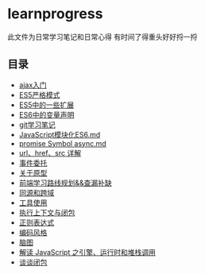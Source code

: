 # learnprogress
此文件为日常学习笔记和日常心得 有时间了得重头好好捋一捋
## 目录
- <a href="note/ajax入门.md">ajax入门 </a>
- <a href="note/ES5严格模式.md">ES5严格模式 </a>
- <a href="note/S5中的一些扩展.md">ES5中的一些扩展 </a>
- <a href="note/ES6中的变量声明.md">ES6中的变量声明 </a>
- <a href="note/git学习笔记.md">git学习笔记 </a>
- <a href="note/JavaScript模块化ES6.md">JavaScript模块化ES6.md</a>
- <a href="note/promise Symbol async.md">promise Symbol async.md</a>
- <a href="noteurl、href、src 详解.md">url、href、src 详解</a> 
- <a href="note/事件委托.md">事件委托 </a>
- <a href="note/关于原型.md">关于原型 </a>
- <a href="note/前端学习路线规划&&查漏补缺.md">前端学习路线规划&&查漏补缺 </a>
- <a href="note/同源和跨域.md">同源和跨域</a> 
- <a href="note/工具使用.md">工具使用</a>
- <a href="note/执行上下文与闭包.md">执行上下文与闭包 </a>
- <a href="note/正则表达式.md">正则表达式 </a>
- <a href="note/编码风格.md">编码风格 </a>
- <a href="note/脑图/">脑图</a>
- <a href="note/解读 JavaScript 之引擎、运行时和堆栈调用.md">解读 JavaScript 之引擎、运行时和堆栈调用 </a>
- <a href="note/谈谈闭包.md">谈谈闭包 </a>

